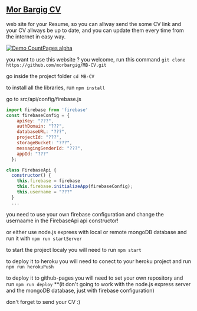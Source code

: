 ## [Mor Bargig CV](https://mor-bargig-cv.herokuapp.com)

web site for your Resume, so you can allway send the some CV link and your CV allways be up to date,
and you can update them every time from the internet in easy way.

[![Demo CountPages alpha](https://media.giphy.com/media/ReVsLYJBNg60DrEi8j/giphy.gif)](https://www.youtube.com/watch?v=AYlr8CLW-RA)

you want to use this website ? you welcome, run this command `git clone https://github.com/morbargig/MB-CV.git`

go inside the project folder `cd MB-CV`

to install all the libraries, run `npm install`

go to src/api/config/firebase.js
```javascript
import firebase from 'firebase'
const firebaseConfig = {
    apiKey: "???",
    authDomain: "???",
    databaseURL: "???",
    projectId: "???",
    storageBucket: "???",
    messagingSenderId: "???",
    appId: "???"
  };

class FirebaseApi {
  constructor() {
    this.firebase = firebase
    this.firebase.initializeApp(firebaseConfig);
    this.username = "???"
  }
  ...
```

you need to use your own firebase configuration and change the usernaame in the FirebaseApi api constructor!

or either use node.js exprees with local or remote mongoDB database and run it with `npm run startServer`

to start the project localy you will need to run `npm start`

to deploy it to heroku you will need to conect to your heroku project and run `npm run herokuPush`

to deploy it to github-pages you will need to set your own repository and run `npm run deploy` **(it don't going to work with the node.js express server and the mongoDB database, just with firebase configuration)

don't forget to send your CV :)


